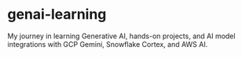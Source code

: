 # genai-learning
My journey in learning Generative AI, hands-on projects, and AI model integrations with GCP Gemini, Snowflake Cortex, and AWS AI.
